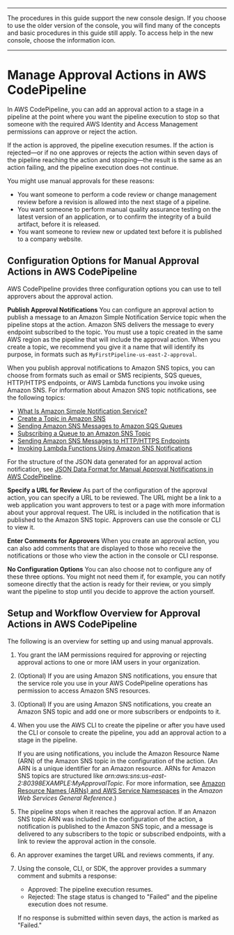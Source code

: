 --------

The procedures in this guide support the new console design\. If you choose to use the older version of the console, you will find many of the concepts and basic procedures in this guide still apply\. To access help in the new console, choose the information icon\.

--------

# Manage Approval Actions in AWS CodePipeline<a name="approvals"></a>

In AWS CodePipeline, you can add an approval action to a stage in a pipeline at the point where you want the pipeline execution to stop so that someone with the required AWS Identity and Access Management permissions can approve or reject the action\. 

If the action is approved, the pipeline execution resumes\. If the action is rejected—or if no one approves or rejects the action within seven days of the pipeline reaching the action and stopping—the result is the same as an action failing, and the pipeline execution does not continue\.

You might use manual approvals for these reasons:
+ You want someone to perform a code review or change management review before a revision is allowed into the next stage of a pipeline\.
+ You want someone to perform manual quality assurance testing on the latest version of an application, or to confirm the integrity of a build artifact, before it is released\.
+ You want someone to review new or updated text before it is published to a company website\.

## Configuration Options for Manual Approval Actions in AWS CodePipeline<a name="approvals-configuration-options"></a>

AWS CodePipeline provides three configuration options you can use to tell approvers about the approval action\. 

**Publish Approval Notifications** You can configure an approval action to publish a message to an Amazon Simple Notification Service topic when the pipeline stops at the action\. Amazon SNS delivers the message to every endpoint subscribed to the topic\. You must use a topic created in the same AWS region as the pipeline that will include the approval action\. When you create a topic, we recommend you give it a name that will identify its purpose, in formats such as `MyFirstPipeline-us-east-2-approval`\. 

When you publish approval notifications to Amazon SNS topics, you can choose from formats such as email or SMS recipients, SQS queues, HTTP/HTTPS endpoints, or AWS Lambda functions you invoke using Amazon SNS\. For information about Amazon SNS topic notifications, see the following topics:
+ [What Is Amazon Simple Notification Service?](https://docs.aws.amazon.com/sns/latest/dg/welcome.html)
+ [Create a Topic in Amazon SNS](https://docs.aws.amazon.com/sns/latest/dg/CreateTopic.html)
+ [Sending Amazon SNS Messages to Amazon SQS Queues](https://docs.aws.amazon.com/sns/latest/dg/SendMessageToSQS.html)
+ [Subscribing a Queue to an Amazon SNS Topic](https://docs.aws.amazon.com/AWSSimpleQueueService/latest/SQSDeveloperGuide/sqssubscribe.html)
+ [Sending Amazon SNS Messages to HTTP/HTTPS Endpoints](https://docs.aws.amazon.com/sns/latest/dg/SendMessageToHttp.html)
+ [Invoking Lambda Functions Using Amazon SNS Notifications](https://docs.aws.amazon.com/sns/latest/dg/sns-lambda.html)

For the structure of the JSON data generated for an approval action notification, see [JSON Data Format for Manual Approval Notifications in AWS CodePipeline](approvals-json-format.md)\.

**Specify a URL for Review** As part of the configuration of the approval action, you can specify a URL to be reviewed\. The URL might be a link to a web application you want approvers to test or a page with more information about your approval request\. The URL is included in the notification that is published to the Amazon SNS topic\. Approvers can use the console or CLI to view it\. 

**Enter Comments for Approvers** When you create an approval action, you can also add comments that are displayed to those who receive the notifications or those who view the action in the console or CLI response\.

**No Configuration Options** You can also choose not to configure any of these three options\. You might not need them if, for example, you can notify someone directly that the action is ready for their review, or you simply want the pipeline to stop until you decide to approve the action yourself\. 

## Setup and Workflow Overview for Approval Actions in AWS CodePipeline<a name="approvals-overview"></a>

The following is an overview for setting up and using manual approvals\. 

1. You grant the IAM permissions required for approving or rejecting approval actions to one or more IAM users in your organization\. 

1. \(Optional\) If you are using Amazon SNS notifications, you ensure that the service role you use in your AWS CodePipeline operations has permission to access Amazon SNS resources\. 

1. \(Optional\) If you are using Amazon SNS notifications, you create an Amazon SNS topic and add one or more subscribers or endpoints to it\. 

1. When you use the AWS CLI to create the pipeline or after you have used the CLI or console to create the pipeline, you add an approval action to a stage in the pipeline\. 

   If you are using notifications, you include the Amazon Resource Name \(ARN\) of the Amazon SNS topic in the configuration of the action\. \(An ARN is a unique identifier for an Amazon resource\. ARNs for Amazon SNS topics are structured like *arn:aws:sns:us\-east\-2:80398EXAMPLE:MyApprovalTopic*\. For more information, see [Amazon Resource Names \(ARNs\) and AWS Service Namespaces](https://docs.aws.amazon.com/general/latest/gr/aws-arns-and-namespaces.html) in the *Amazon Web Services General Reference*\.\)

1. The pipeline stops when it reaches the approval action\. If an Amazon SNS topic ARN was included in the configuration of the action, a notification is published to the Amazon SNS topic, and a message is delivered to any subscribers to the topic or subscribed endpoints, with a link to review the approval action in the console\.

1. An approver examines the target URL and reviews comments, if any\.

1. Using the console, CLI, or SDK, the approver provides a summary comment and submits a response:
   + Approved: The pipeline execution resumes\.
   + Rejected: The stage status is changed to "Failed" and the pipeline execution does not resume\. 

   If no response is submitted within seven days, the action is marked as "Failed\."